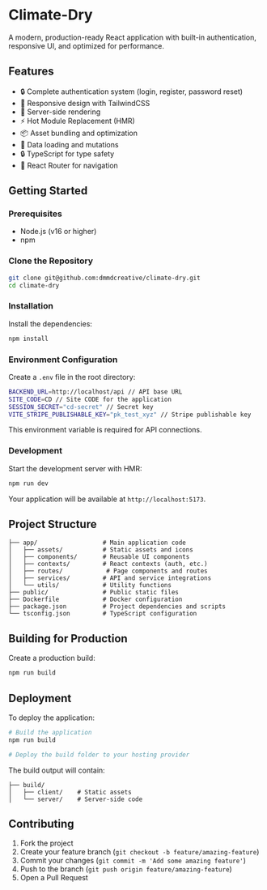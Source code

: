# Climate-Dry

A modern, production-ready React application with built-in authentication, responsive UI, and optimized for performance.

## Features

- 🔒 Complete authentication system (login, register, password reset)
- 📱 Responsive design with TailwindCSS
- 🚀 Server-side rendering
- ⚡️ Hot Module Replacement (HMR)
- 📦 Asset bundling and optimization
- 🔄 Data loading and mutations
- 🔒 TypeScript for type safety
- 🧭 React Router for navigation

## Getting Started

### Prerequisites

- Node.js (v16 or higher)
- npm

### Clone the Repository

```bash
git clone git@github.com:dmmdcreative/climate-dry.git
cd climate-dry
```

### Installation

Install the dependencies:

```bash
npm install
```

### Environment Configuration

Create a `.env` file in the root directory:

```bash
BACKEND_URL=http://localhost/api // API base URL
SITE_CODE=CD // Site CODE for the application
SESSION_SECRET="cd-secret" // Secret key 
VITE_STRIPE_PUBLISHABLE_KEY="pk_test_xyz" // Stripe publishable key
```

This environment variable is required for API connections.

### Development

Start the development server with HMR:

```bash
npm run dev
```

Your application will be available at `http://localhost:5173`.

## Project Structure

```
├── app/                  # Main application code
│   ├── assets/           # Static assets and icons
│   ├── components/       # Reusable UI components
│   ├── contexts/         # React contexts (auth, etc.)
│   ├── routes/            # Page components and routes
│   ├── services/         # API and service integrations
│   └── utils/            # Utility functions
├── public/               # Public static files
├── Dockerfile            # Docker configuration
├── package.json          # Project dependencies and scripts
└── tsconfig.json         # TypeScript configuration
```

## Building for Production

Create a production build:

```bash
npm run build
```

## Deployment

To deploy the application:

```bash
# Build the application
npm run build

# Deploy the build folder to your hosting provider
```

The build output will contain:
```
├── build/
│   ├── client/    # Static assets
│   └── server/    # Server-side code
```

## Contributing

1. Fork the project
2. Create your feature branch (`git checkout -b feature/amazing-feature`)
3. Commit your changes (`git commit -m 'Add some amazing feature'`)
4. Push to the branch (`git push origin feature/amazing-feature`)
5. Open a Pull Request
